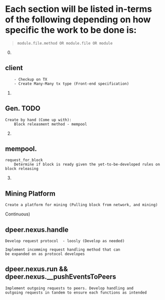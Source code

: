 # Each section will be listed in-terms of the following depending on how specific the work to be done is:
>
>     module.file.method OR module.file OR module
>

0)
## client
        - Checkup on TX
        - Create Many-Many tx type (Front-end specification)

1) 
## Gen. TODO
    Create by hand (Come up with):
        Block releasment method - mempool
2)
## mempool.

    request_for_block
        Determine if block is ready given the yet-to-be-developed rules on block releasing

3) 
## Mining Platform

    Create a platform for mining (Pulling block from network, and mining)

Continuous)
## dpeer.nexus.handle
    Develop request protocol  - loosly (Develop as needed)

    Implement incomming request handling method that can 
    be expanded on as protocol developes

## dpeer.nexus.run && dpeer.nexus.__pushEventsToPeers
    Implement outgoing requests to peers. Develop handling and 
    outgoing requests in tandem to ensure each functions as intended
